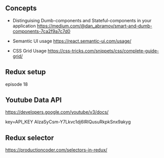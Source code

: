 ## Concepts

* Distinguising Dumb-components and Stateful-components in your application
 https://medium.com/@dan_abramov/smart-and-dumb-components-7ca2f9a7c7d0

* Semantic UI usage
https://react.semantic-ui.com/usage/

* CSS Grid Usage
https://css-tricks.com/snippets/css/complete-guide-grid/

## Redux setup
episode 18

## Youtube Data API
https://developers.google.com/youtube/v3/docs/

key=API_KEY AIzaSyCsm-Y7Lkvc1dj6lRIQusuRkpkSnx9akyg

## Redux selector

https://productioncoder.com/selectors-in-redux/
 